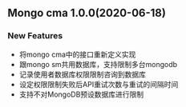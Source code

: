 ## Mongo cma 1.0.0(2020-06-18)
### New Features

 * 将mongo cma中的接口重新定义实现
 * 跟mongo sm共用数据库，支持限制多台mongodb
 * 记录使用者数据库权限限制咨询到数据库
 * 设定权限限制失败后API重试次数与重试的间隔时间
 * 支持不对MongoDB预设数据库进行限制


